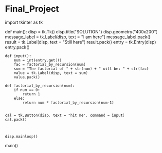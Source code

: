 # Final_Project

import tkinter as tk


def main():
    disp = tk.Tk()
    disp.title("SOLUTION")
    disp.geometry("400x200")
    message_label = tk.Label(disp, text = "I am here")
    message_label.pack()
    result = tk.Label(disp, text = "Still here")
    result.pack()
    entry = tk.Entry(disp)
    entry.pack()

    
 
       

    def input():
        num = int(entry.get())
        fac = factorial_by_recursion(num)
        sum = "The factorial of " + str(num) + " will be: " + str(fac)
        value = tk.Label(disp, text = sum)
        value.pack()

    def factorial_by_recursion(num):
        if num == 0:
            return 1
        else:
            return num * factorial_by_recursion(num-1)

    
    cal = tk.Button(disp, text = "hit me", command = input)
    cal.pack()



    disp.mainloop()


main()
